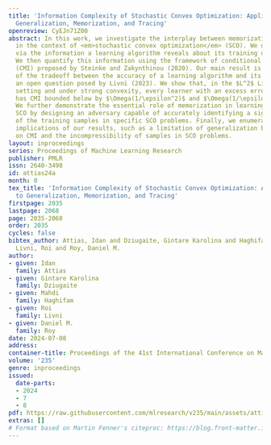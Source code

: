 ```yaml
---
title: 'Information Complexity of Stochastic Convex Optimization: Applications to
  Generalization, Memorization, and Tracing'
openreview: CyEJn71Z00
abstract: In this work, we investigate the interplay between memorization and learning
  in the context of <em>stochastic convex optimization</em> (SCO). We define memorization
  via the information a learning algorithm reveals about its training data points.
  We then quantify this information using the framework of conditional mutual information
  (CMI) proposed by Steinke and Zakynthinou (2020). Our main result is a precise characterization
  of the tradeoff between the accuracy of a learning algorithm and its CMI, answering
  an open question posed by Livni (2023). We show that, in the $L^2$ Lipschitz–bounded
  setting and under strong convexity, every learner with an excess error $\epsilon$
  has CMI bounded below by $\Omega(1/\epsilon^2)$ and $\Omega(1/\epsilon)$, respectively.
  We further demonstrate the essential role of memorization in learning problems in
  SCO by designing an adversary capable of accurately identifying a significant fraction
  of the training samples in specific SCO problems. Finally, we enumerate several
  implications of our results, such as a limitation of generalization bounds based
  on CMI and the incompressibility of samples in SCO problems.
layout: inproceedings
series: Proceedings of Machine Learning Research
publisher: PMLR
issn: 2640-3498
id: attias24a
month: 0
tex_title: 'Information Complexity of Stochastic Convex Optimization: Applications
  to Generalization, Memorization, and Tracing'
firstpage: 2035
lastpage: 2068
page: 2035-2068
order: 2035
cycles: false
bibtex_author: Attias, Idan and Dziugaite, Gintare Karolina and Haghifam, Mahdi and
  Livni, Roi and Roy, Daniel M.
author:
- given: Idan
  family: Attias
- given: Gintare Karolina
  family: Dziugaite
- given: Mahdi
  family: Haghifam
- given: Roi
  family: Livni
- given: Daniel M.
  family: Roy
date: 2024-07-08
address:
container-title: Proceedings of the 41st International Conference on Machine Learning
volume: '235'
genre: inproceedings
issued:
  date-parts:
  - 2024
  - 7
  - 8
pdf: https://raw.githubusercontent.com/mlresearch/v235/main/assets/attias24a/attias24a.pdf
extras: []
# Format based on Martin Fenner's citeproc: https://blog.front-matter.io/posts/citeproc-yaml-for-bibliographies/
---
```

